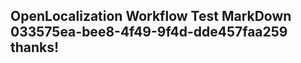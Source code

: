 <properties
ms.topic="hero-topic"
ms.test1="hero-topic"
ms.test2="test"/>


## OpenLocalization Workflow Test MarkDown 033575ea-bee8-4f49-9f4d-dde457faa259 thanks!



<!--HONumber=Aug16_HO4-->


